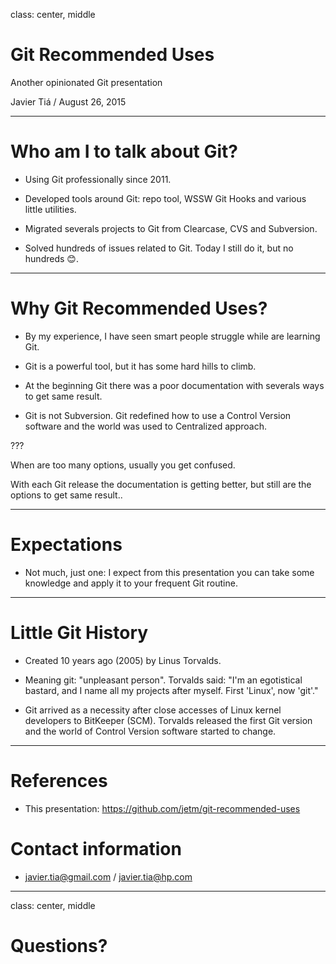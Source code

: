 class: center, middle

# Git Recommended Uses

Another opinionated Git presentation

Javier Tiá / August 26, 2015

---

# Who am I to talk about Git?

* Using Git professionally since 2011.

* Developed tools around Git: repo tool, WSSW Git Hooks and various little
utilities.

* Migrated severals projects to Git from Clearcase, CVS and Subversion.

* Solved hundreds of issues related to Git. Today I still do it, but no
hundreds 😊.

---

# Why Git Recommended Uses?

* By my experience, I have seen smart people struggle while are learning Git.

* Git is a powerful tool, but it has some hard hills to climb.

* At the beginning Git there was a poor documentation with severals ways to get same
result.

* Git is not Subversion. Git redefined how to use a Control Version software and
the world was used to Centralized approach.

???

When are too many options, usually you get confused.

With each Git release the documentation is getting better, but still are the
options to get same result..

---

# Expectations

* Not much, just one: I expect from this presentation you can take some
knowledge and apply it to your frequent Git routine.

---

# Little Git History

* Created 10 years ago (2005) by Linus Torvalds.

* Meaning git: "unpleasant person". Torvalds said: "I'm an egotistical bastard,
and I name all my projects after myself. First 'Linux', now 'git'."

* Git arrived as a necessity after close accesses of Linux kernel developers to
BitKeeper (SCM). Torvalds released the first Git version and the world of
Control Version software started to change.

---

# References

* This presentation: https://github.com/jetm/git-recommended-uses

# Contact information

* javier.tia@gmail.com / javier.tia@hp.com

---

class: center, middle

# Questions?



